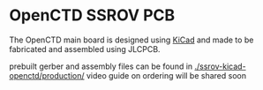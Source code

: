 # OpenCTD SSROV PCB

The OpenCTD main board is designed using [KiCad](https://www.kicad.org/) and made to be fabricated and assembled using JLCPCB.

prebuilt gerber and assembly files can be found in [./ssrov-kicad-openctd/production/](./ssrov-kicad-openctd/production/)
video guide on ordering will be shared soon
